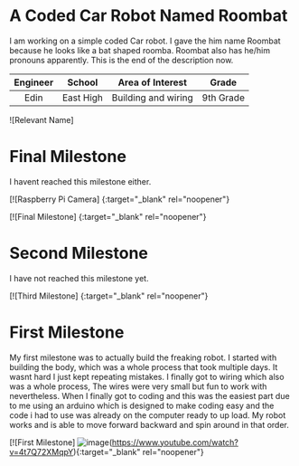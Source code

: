 
# A Coded Car Robot Named Roombat
I am working on a simple coded Car robot. I gave the him name Roombat because he looks like a bat shaped roomba. Roombat also has he/him pronouns apparently. This is the end of the description now.

| **Engineer** | **School** | **Area of Interest** | **Grade** |
|:--:|:--:|:--:|:--:|
| Edin | East High | Building and wiring | 9th Grade

![Relevant Name]  
# Final Milestone
I havent reached this milestone either.

[![Raspberry Pi Camera] {:target="_blank" rel="noopener"}

[![Final Milestone] {:target="_blank" rel="noopener"}

# Second Milestone
I have not reached this milestone yet. 

[![Third Milestone] {:target="_blank" rel="noopener"}
# First Milestone
  

My first milestone was to actually build the freaking robot. I started with building the body, which was a whole process that took multiple days. It wasnt hard I just kept repeating mistakes. I finally got to wiring which also was a whole process, The wires were very small but fun to work with nevertheless. When I finally got to coding and this was the easiest part due to me using an arduino which is designed to make coding easy and the code i had to use was already on the computer ready to up load. My robot works and is able to move forward backward and spin around in that order.

[![First Milestone] ![image](https://user-images.githubusercontent.com/131203799/233493831-f66a744e-35c1-456f-ab97-bc0e950a691e.png)(https://www.youtube.com/watch?v=4t7Q72XMqpY){:target="_blank" rel="noopener"}
